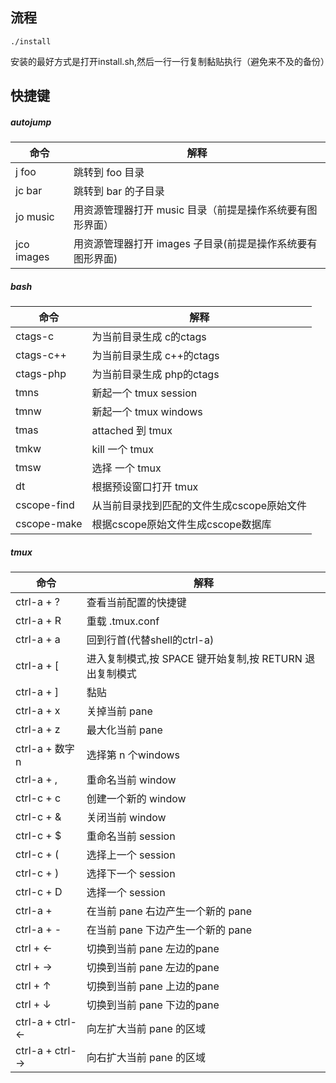## 流程

```shell
./install
```
安装的最好方式是打开install.sh,然后一行一行复制黏贴执行（避免来不及的备份）

## 快捷键
##### autojump

| 命令       | 解释                                                       |
| ---------- | ---------------------------------------------------------- |
| j foo      | 跳转到 foo 目录                                            |
| jc bar     | 跳转到 bar 的子目录                                        |
| jo music   | 用资源管理器打开 music 目录（前提是操作系统要有图形界面）  |
| jco images | 用资源管理器打开 images 子目录(前提是操作系统要有图形界面) |

##### bash

| 命令        | 解释                                       |
| ----------- | ------------------------------------------ |
| ctags-c     | 为当前目录生成 c的ctags                    |
| ctags-c++   | 为当前目录生成 c++的ctags                  |
| ctags-php   | 为当前目录生成 php的ctags                  |
| tmns        | 新起一个 tmux session                      |
| tmnw        | 新起一个 tmux windows                      |
| tmas        | attached 到 tmux                           |
| tmkw        | kill 一个 tmux                             |
| tmsw        | 选择 一个 tmux                             |
| dt          | 根据预设窗口打开 tmux                      |
| cscope-find | 从当前目录找到匹配的文件生成cscope原始文件 |
| cscope-make | 根据cscope原始文件生成cscope数据库         |

##### tmux

| 命令            | 解释                                                    |
| --------------- | ------------------------------------------------------- |
| ctrl-a + ?      | 查看当前配置的快捷键                                    |
| ctrl-a + R      | 重载 .tmux.conf                                         |
| ctrl-a + a      | 回到行首(代替shell的ctrl-a)                             |
| ctrl-a + [      | 进入复制模式,按 SPACE 键开始复制,按 RETURN 退出复制模式 |
| ctrl-a + ]      | 黏贴                                                    |
| ctrl-a + x      | 关掉当前 pane                                           |
| ctrl-a + z      | 最大化当前 pane                                         |
| ctrl-a + 数字n  | 选择第 n 个windows                                      |
| ctrl-a + ,      | 重命名当前 window                                       |
| ctrl-c + c      | 创建一个新的 window                                     |
| ctrl-c + &      | 关闭当前 window                                         |
| ctrl-c + $      | 重命名当前 session                                      |
| ctrl-c + (      | 选择上一个 session                                      |
| ctrl-c + )      | 选择下一个 session                                      |
| ctrl-c + D      | 选择一个 session                                        |
| ctrl-a +        | 在当前 pane 右边产生一个新的 pane                       |
| ctrl-a + -      | 在当前 pane 下边产生一个新的 pane                       |
| ctrl + ←        | 切换到当前 pane 左边的pane                              |
| ctrl + →        | 切换到当前 pane 左边的pane                              |
| ctrl + ↑        | 切换到当前 pane 上边的pane                              |
| ctrl + ↓        | 切换到当前 pane 下边的pane                              |
| ctrl-a + ctrl-← | 向左扩大当前 pane 的区域                                |
| ctrl-a + ctrl-→ | 向右扩大当前 pane 的区域                                |
